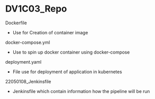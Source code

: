 # DV1C03_Repo

Dockerfile
-  Use for Creation of container image 

docker-compose.yml 
- Use to spin up docker container using docker-compose

deployment.yaml
- File use for deployment of application in kubernetes 

22050108_Jenkinsfile
- Jenkinsfile which contain information how the pipeline will be run
